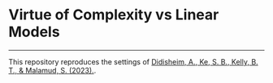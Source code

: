 # Virtue of Complexity vs Linear Models
-------------------------

This repository reproduces the settings of [Didisheim, A., Ke, S. B., Kelly, B. T., & Malamud, S. (2023).](https://www.nber.org/papers/w31689).